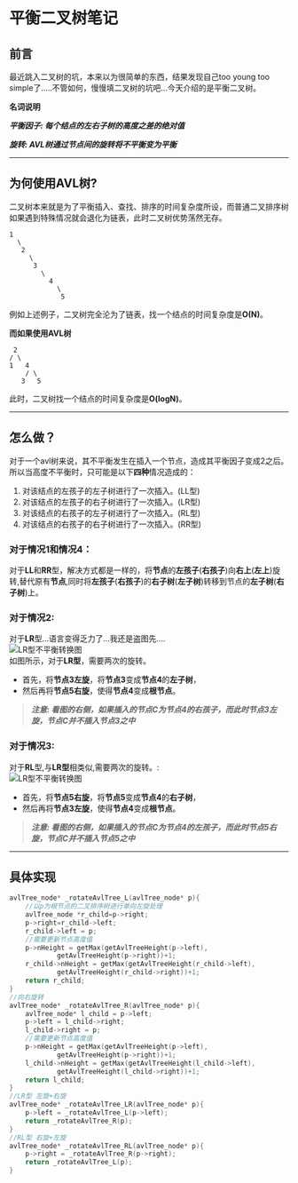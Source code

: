 平衡二叉树笔记
==============


## 前言
最近跳入二叉树的坑，本来以为很简单的东西，结果发现自己too young too simple了.....不管如何，慢慢填二叉树的坑吧...今天介绍的是平衡二叉树。

**名词说明**

***平衡因子:	每个结点的左右子树的高度之差的绝对值***

***旋转:	AVL树通过节点间的旋转将不平衡变为平衡***

***
## 为何使用AVL树?
二叉树本来就是为了平衡插入、查找、排序的时间复杂度所设，而普通二叉排序树如果遇到特殊情况就会退化为链表，此时二叉树优势荡然无存。

	1
	  \
  	   2
    	 \
     	  3
      		\
       		  4
        		\
        	     5

例如上述例子，二叉树完全沦为了链表，找一个结点的时间复杂度是**O(N)**。

**而如果使用AVL树**

	 2
  	/ \
 	1   4
	 	/ \
   	   3   5

此时，二叉树找一个结点的时间复杂度是**O(logN)**。

***
## 怎么做？
对于一个avl树来说，其不平衡发生在插入一个节点，造成其平衡因子变成2之后。所以当高度不平衡时，只可能是以下**四种**情况造成的：
	
1. 对该结点的左孩子的左子树进行了一次插入。(LL型)
2. 对该结点的左孩子的右子树进行了一次插入。(LR型)
3. 对该结点的右孩子的左子树进行了一次插入。(RL型)
4. 对该结点的右孩子的右子树进行了一次插入。(RR型)

### 对于情况1和情况4：
对于**LL**和**RR**型，解决方式都是一样的，将**节点**的**左孩子**(**右孩子**)向**右上**(**左上**)旋转,替代原有**节点**,同时将**左孩子**(**右孩子**)的**右子树**(**左子树**)转移到节点的**左子树**(**右子树**)上。

### 对于情况2:
对于**LR**型...语言变得乏力了...我还是盗图先....   
![LR型不平衡转换图](http://img.blog.csdn.net/20130507225406328)   
如图所示，对于**LR型**，需要两次的旋转。
* 首先，将**节点3左旋**，将**节点3**变成**节点4**的**左子树**，
* 然后再将**节点5右旋**，使得**节点4**变成**根节点**。   
> ***注意: 看图的右侧，如果插入的节点C为节点4的右孩子，而此时节点3左旋，节点C并不插入节点3之中***
### 对于情况3:
对于**RL**型,与**LR型**相类似,需要两次的旋转。:   
![LR型不平衡转换图](http://img.blog.csdn.net/20130507225527798)   
* 首先，将**节点5右旋**，将**节点5**变成**节点4**的**右子树**，
* 然后再将**节点3左旋**，使得**节点4**变成**根节点**。   
> ***注意: 看图的右侧，如果插入的节点C为节点4的左孩子，而此时节点5右旋，节点C并不插入节点5之中***
***
## 具体实现
```C
avlTree_node* _rotateAvlTree_L(avlTree_node* p){  
    //以p为根节点的二叉排序树进行单向左旋处理  
    avlTree_node *r_child=p->right;  
    p->right=r_child->left;  
    r_child->left = p; 
    //需要更新节点高度值
    p->nHeight = getMax(getAvlTreeHeight(p->left),
            getAvlTreeHeight(p->right))+1;
    r_child->nHeight = getMax(getAvlTreeHeight(r_child->left),
            getAvlTreeHeight(r_child->right))+1;
    return r_child;
}
//向右旋转
avlTree_node* _rotateAvlTree_R(avlTree_node* p){
    avlTree_node* l_child = p->left;
    p->left = l_child->right;
    l_child->right = p;
    //需要更新节点高度值
    p->nHeight = getMax(getAvlTreeHeight(p->left),
            getAvlTreeHeight(p->right))+1;
    l_child->nHeight = getMax(getAvlTreeHeight(l_child->left),
            getAvlTreeHeight(l_child->right))+1;
    return l_child;
}
//LR型 左旋+右旋
avlTree_node* _rotateAvlTree_LR(avlTree_node* p){
    p->left = _rotateAvlTree_L(p->left);
    return _rotateAvlTree_R(p);
}
//RL型 右旋+左旋
avlTree_node* _rotateAvlTree_RL(avlTree_node* p){
    p->right = _rotateAvlTree_R(p->right);
    return _rotateAvlTree_L(p);
}
```